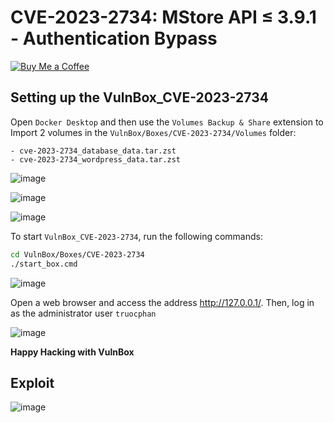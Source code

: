 # CVE-2023-2734: MStore API ≤ 3.9.1 - Authentication Bypass
[![Buy Me a Coffee](https://www.buymeacoffee.com/assets/img/custom_images/orange_img.png)](https://www.buymeacoffee.com/truocphan)

## Setting up the VulnBox_CVE-2023-2734
Open `Docker Desktop` and then use the `Volumes Backup & Share` extension to Import 2 volumes in the `VulnBox/Boxes/CVE-2023-2734/Volumes` folder:
```
- cve-2023-2734_database_data.tar.zst
- cve-2023-2734_wordpress_data.tar.zst
```

![image](https://github.com/truocphan/VulnBox/assets/57470560/72ec2bae-cd70-4e04-af49-fe94ce3288bc)

![image](https://github.com/truocphan/VulnBox/assets/57470560/dab88b97-4b7c-4ec7-9543-3125fcf6f3b6)

![image](https://github.com/truocphan/VulnBox/assets/57470560/e7de197b-9595-4e3b-b252-f186306b0fab)

To start `VulnBox_CVE-2023-2734`, run the following commands:
```bash
cd VulnBox/Boxes/CVE-2023-2734
./start_box.cmd
```

![image](https://github.com/truocphan/VulnBox/assets/57470560/11d50a40-0ac1-4c17-bf03-751ebc5a5f3a)

Open a web browser and access the address http://127.0.0.1/. Then, log in as the administrator user `truocphan`

![image](https://github.com/truocphan/VulnBox/assets/57470560/d8db2da7-5971-4655-9305-a903e558649a)

**Happy Hacking with VulnBox**

## Exploit
![image](https://github.com/truocphan/VulnBox/assets/57470560/f5ec4c53-5de9-4766-959f-79a44c878db0)